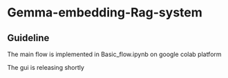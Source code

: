 # Gemma-embedding-Rag-system

## Guideline 

The main flow is implemented in Basic_flow.ipynb on google colab platform 

The gui is releasing shortly